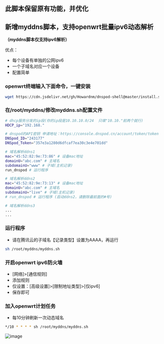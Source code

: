 ## 此脚本保留原有功能，并优化
## 新增myddns脚本，支持openwrt批量ipv6动态解析
**（myddns脚本仅支持ipv6解析）**

优点：
- 每个设备有单独的公网ipv6
- 一个子域名对应一个设备
- 配置简单

### openwrt终端输入下面命令，一键安装
```sh
wget https://cdn.jsdelivr.net/gh/Howardnm/dnspod-shell@master/install.sh && chmod +x install.sh && ./install.sh
```
### 在/root/myddns/修改myddns.sh配置文件
```sh
# dhcp服务分发的ip段(你的ip段是10.10.10.0/24  只填"10.10."前两个就行)
HDCP_ip="192.168."

# dnspod的API密钥 申请地址：https://console.dnspod.cn/account/token/token
DNSpod_ID="243177"
DNSpod_Token="357e3a1280d6dfcaf7ea30c3e4e701dd"

# 域名解析ddns1
mac="45:52:82:9e:73:86" # 设备mac地址
domainU="abc.com" # 主域名
subdomainU="www" # 子域(主机记录)
run_dnspod # 运行程序

# 域名解析ddns2
mac="45:52:82:9e:73:13" # 设备mac地址
domainU="abc.com" # 主域名
subdomainU="live" # 子域(主机记录)
# run_dnspod # 运行程序 (启动ddns2，请删除最前面的#号)

# 域名解析ddns3
...
...
```
### 运行程序
- 请在腾讯云的子域名【记录类型】设置为AAAA，再运行
```sh
sh /root/myddns/myddns.sh
```
### 开启openwrt ipv6防火墙
- [网络]>[通信规则]
- 添加规则
- 仅设置：[高级设置]>[限制地址类型]>[仅ipv6]
- 保存即可

### 加入openwrt计划任务
- 每10分钟刷新一次动态域名
```sh
*/10 * * * * sh /root/myddns/myddns.sh
```
![image](https://user-images.githubusercontent.com/55622355/177611100-17d8417d-6f72-46c0-b107-4ac536ed070b.png)
